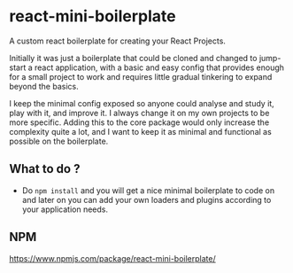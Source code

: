 # react-mini-boilerplate
A custom react boilerplate for creating your React Projects.

Initially it was just a boilerplate that could be cloned and changed to jump-start a react application, with a basic and easy 
config that provides enough for a small project to work and requires little gradual tinkering to expand beyond the basics.

I keep the minimal config exposed so anyone could analyse and study it, play with it, and improve it.
I always change it on my own projects to be more specific. Adding this to the core package would only increase the complexity 
quite a lot, and I want to keep it as minimal and functional as possible on the boilerplate.

## What to do ?
- Do ```npm install``` and you will get a nice minimal boilerplate to code on and later on you can add your own loaders and plugins according to your application needs.

## NPM
https://www.npmjs.com/package/react-mini-boilerplate/
